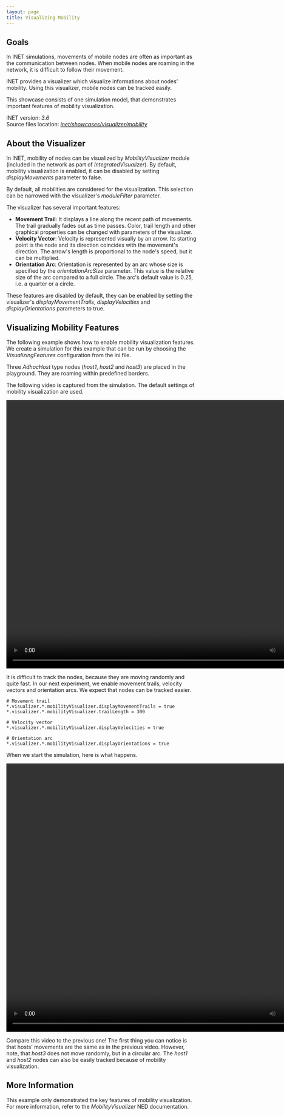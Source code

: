```yaml
---
layout: page
title: Visualizing Mobility
---
```


## Goals

In INET simulations, movements of mobile nodes are often as important as the communication between nodes. When mobile nodes are roaming in the network, it is difficult to follow their movement.

INET provides a visualizer which visualize informations about nodes' mobility. Using this visualizer, mobile nodes can be tracked easily.

This showcase consists of one simulation model, that demonstrates important features of mobility visualization.

INET version: <var>3.6</var><br>
Source files location: <a href="https://github.com/inet-framework/inet-showcases/tree/master/visualizer/mobility" target="_blank"><var>inet/showcases/visualizer/mobility</var></a>

## About the Visualizer

In INET, mobility of nodes can be visualized by <var>MobilityVisualizer</var> module (included in the network as part of <var>IntegratedVisualizer</var>). By default, mobility visualization is enabled, it can be disabled by setting <var>displayMovements</var> parameter to false.

By default, all mobilities are considered for the visualization. This selection can be narrowed with the visualizer's <var>moduleFilter</var> parameter.

The visualizer has several important features:

-   **Movement Trail**: It displays a line along the recent path of movements. The trail gradually fades out as time passes. Color, trail length and other graphical properties can be changed with parameters of the visualizer.
-   **Velocity Vector**: Velocity is represented visually by an arrow. Its starting point is the node and its direction coincides with the movement's direction. The arrow's length is proportional to the node's speed, but it can be multiplied.
-   **Orientation Arc**: Orientation is represented by an arc whose size is specified by the <var>orientationArcSize</var> parameter. This value is the relative size of the arc compared to a full circle. The arc's default value is 0.25, i.e. a quarter or a circle.

These features are disabled by default, they can be enabled by setting the visualizer's <var>displayMovementTrails</var>, <var>displayVelocities</var> and <var>displayOrientations</var> parameters to true.

## Visualizing Mobility Features

The following example shows how to enable mobility visualization features. We create a simulation for this example that can be run by choosing the <var>VisualizingFeatures</var> configuration from the ini file.

Three <var>AdhocHost</var> type nodes (<var>host1</var>, <var>host2</var> and <var>host3</var>) are placed in the playground. They are roaming within predefined borders.

The following video is captured from the simulation. The default settings of mobility visualization are used.

<video autoplay loop controls onclick="this.paused ? this.play() : this.pause();" width="822" height="707" src="NoFeatures_v0620.m4v"></video>

It is difficult to track the nodes, because they are moving randomly and quite fast. In our next experiment, we enable movement trails, velocity vectors and orientation arcs. We expect that nodes can be tracked easier.

``` {.snippet}
# Movement trail
*.visualizer.*.mobilityVisualizer.displayMovementTrails = true
*.visualizer.*.mobilityVisualizer.trailLength = 300
        
# Velocity vector
*.visualizer.*.mobilityVisualizer.displayVelocities = true
        
# Orientation arc
*.visualizer.*.mobilityVisualizer.displayOrientations = true
```

When we start the simulation, here is what happens.

<video autoplay loop controls onclick="this.paused ? this.play() : this.pause();" width="822" height="707" src="VisualizingFeatures_v0627.m4v"></video>

Compare this video to the previous one! The first thing you can notice is that hosts' movements are the same as in the previous video. However, note, that <var>host3</var> does not move randomly, but in a circular arc. The <var>host1</var> and <var>host2</var> nodes can also be easily tracked because of mobility visualization.

## More Information

This example only demonstrated the key features of mobility visualization. For more information, refer to the <var>MobilityVisualizer</var> NED documentation.

